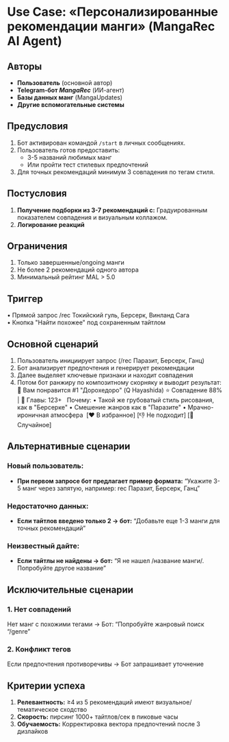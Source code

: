 # Use Case: «Персонализированные рекомендации манги» (MangaRec AI Agent)

## Авторы
- **Пользователь** (основной автор)
- **Telegram‑бот *MangaRec*** (ИИ-агент)
- **Базы данных манг** (MangaUpdates)
- **Другие вспомогательные системы** 

## Предусловия
1. Бот активирован командой `/start` в личных сообщениях.
2. Пользователь готов предоставить:
   - 3-5 названий любимых манг
   - Или пройти тест стилевых предпочтений
3. Для точных рекомендаций минимум 3 совпадения по тегам стиля.

## Постусловия
1. **Получение подборки из 3-7 рекомендаций с:** Градуированным показателем совпадения и визуальным коллажом.
2. **Логирование реакций** 

## Ограничения
1. Только завершенные/ongoing манги
2. Не более 2 рекомендаций одного автора
3. Минимальный рейтинг MAL > 5.0

## Триггер
• Прямой запрос /rec Токийский гуль, Берсерк, Винланд Сага	
• Кнопка "Найти похожее" под сохраненным тайтлом

## Основной сценарий
1. Пользователь инициирует запрос (/rec Паразит, Берсерк, Ганц)
2. Бот анализирует предпочтения и генерирует рекомендации
3. Далее выделяет ключевые признаки и находит совпадения
4. Потом бот ранжиру по композитному скорняку и выводит результат:
🎴 Вам понравится
#1 "Дорохедоро" (Q Hayashida) ⭐ Совпадение 88% | 📖 Главы: 123+ 
 Почему:
	•	Такой же грубоватый стиль рисования, как в "Берсерке"
	•	Смешение жанров как в "Паразите"
	•	Мрачно-ироничная атмосфера
 [❤️ В избранное] [👎 Не подходит] [🎲 Случайное]

## Альтернативные сценарии
### Новый пользователь:
- **При первом запросе бот предлагает пример формата:** “Укажите 3-5 манг через запятую, например: rec Паразит, Берсерк, Ганц”

### Недостаточно данных:
- **Если тайтлов введено только 2 → бот:** “Добавьте еще 1-3 манги для точных рекомендаций”

### Неизвестный дайте:
- **Если тайтлы не найдены → бот:** “Я не нашел /название манги/. Попробуйте другое название”

## Исключительные сценарии
### 1. Нет совпадений
Нет манг с похожими тегами → Бот: “Попробуйте жанровый поиск “/genre”

### 2. Конфликт тегов
Если предпочтения противоречивы → Бот запрашивает уточнение

## Критерии успеха
1. **Релевантность:** ≥4 из 5 рекомендаций имеют визуальное/тематическое сходство
2. **Скорость:** пирсинг 1000+ тайтлов/сек в пиковые часы
3. **Обучаемость:** Корректировка вектора предпочтений после 3 дизлайков
